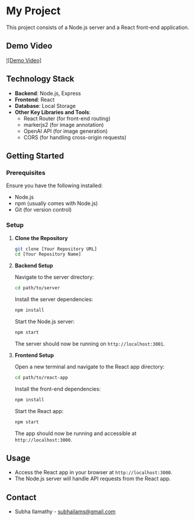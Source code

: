 
# My Project

This project consists of a Node.js server and a React front-end application.
## Demo Video


[![Demo Video]](https://drive.google.com/file/d/1Ywsx_bAfu3B1vkTaSQ4yM7S2gwroEzKf/view?usp=sharing
)

## Technology Stack

- **Backend**: Node.js, Express
- **Frontend**: React
- **Database**: Local Storage
- **Other Key Libraries and Tools**:
  - React Router (for front-end routing)
  - markerjs2 (for image annotation)
  - OpenAI API (for image generation)
  - CORS (for handling cross-origin requests)

## Getting Started

### Prerequisites

Ensure you have the following installed:
- Node.js
- npm (usually comes with Node.js)
- Git (for version control)

### Setup

1. **Clone the Repository**

   ```bash
   git clone [Your Repository URL]
   cd [Your Repository Name]
   ```

2. **Backend Setup**

   Navigate to the server directory:

   ```bash
   cd path/to/server
   ```

   Install the server dependencies:

   ```bash
   npm install
   ```

   Start the Node.js server:

   ```bash
   npm start
   ```

   The server should now be running on `http://localhost:3001`.

3. **Frontend Setup**

   Open a new terminal and navigate to the React app directory:

   ```bash
   cd path/to/react-app
   ```

   Install the front-end dependencies:

   ```bash
   npm install
   ```

   Start the React app:

   ```bash
   npm start
   ```

   The app should now be running and accessible at `http://localhost:3000`.

## Usage

- Access the React app in your browser at `http://localhost:3000`.
- The Node.js server will handle API requests from the React app.



## Contact

- Subha Ilamathy - subhailams@gmail.com
